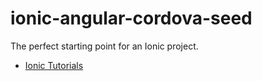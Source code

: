 ionic-angular-cordova-seed 
==========================

The perfect starting point for an Ionic project.

- [Ionic Tutorials](http://ionicframework.com/tutorials/)